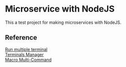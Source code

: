 # Microservice with NodeJS

This a test project for making microservices with NodeJS.

## Reference

[Run multiple terminal](https://stackoverflow.com/questions/60621321/create-multiple-terminals-and-run-commands-in-vscode)  
[Terminals Manager](https://marketplace.visualstudio.com/items?itemName=fabiospampinato.vscode-terminals)  
[Macro Multi-Command](https://marketplace.visualstudio.com/items?itemName=ryuta46.multi-command)  
